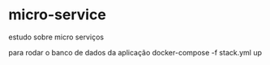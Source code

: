 # micro-service
estudo sobre micro serviços

para rodar o banco de dados da aplicação
docker-compose -f stack.yml up
